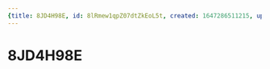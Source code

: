```yaml
---
{title: 8JD4H98E, id: 8lRmew1qpZ07dtZkEoL5t, created: 1647286511215, updated: 1647286511215}
---
```

# 8JD4H98E

